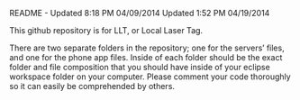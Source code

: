 README - Updated 8:18 PM 04/09/2014
         Updated 1:52 PM 04/19/2014

This github repository is for LLT, or Local Laser Tag.


There are two separate folders in the repository; one for the servers’ files, and one for the phone app files.
Inside of each folder should be the exact folder and file composition that you should have inside of your eclipse workspace folder on your computer. 
Please comment your code thoroughly so it can easily be comprehended by others. 

